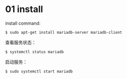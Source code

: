 # 01 install

install command:

```
$ sudo apt-get install mariadb-server mariadb-client
```

查看服务状态：

```
$ systemctl status mariadb
```

启动服务：

```
$ sudo systemctl start mariadb
```
